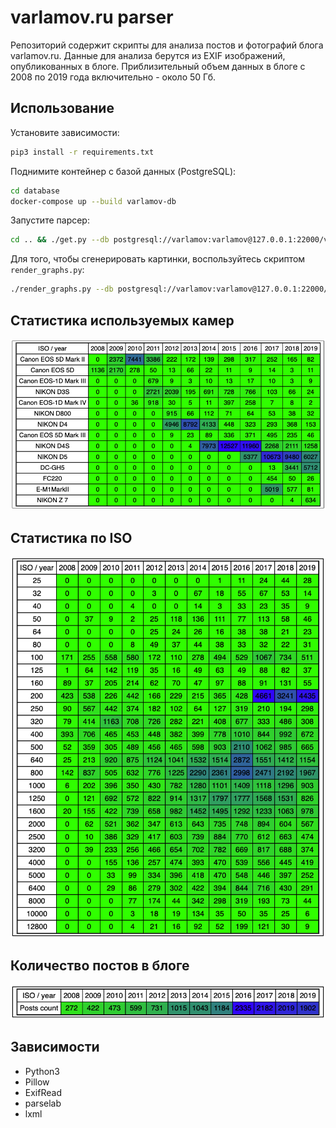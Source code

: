 # varlamov.ru parser

Репозиторий содержит скрипты для анализа постов и фотографий блога varlamov.ru. Данные для
анализа берутся из EXIF изображений, опубликованных в блоге. Приблизительный объем данных
в блоге с 2008 по 2019 года включительно - около 50 Гб.

## Использование

Установите зависимости:

```bash
pip3 install -r requirements.txt
```

Поднимите контейнер с базой данных (PostgreSQL):

```bash
cd database
docker-compose up --build varlamov-db
```

Запустите парсер:

```bash
cd .. && ./get.py --db postgresql://varlamov:varlamov@127.0.0.1:22000/varlamov
```

Для того, чтобы сгенерировать картинки, воспользуйтесь скриптом `render_graphs.py`:

```bash
./render_graphs.py --db postgresql://varlamov:varlamov@127.0.0.1:22000/varlamov
```

## Статистика используемых камер

![Cameras statistic](./graph/cameras.png)

## Статистика по ISO

![ISO statistic](./graph/iso.png)

## Количество постов в блоге

![Posts statistic](./graph/posts.png)

## Зависимости

* Python3
* Pillow
* ExifRead
* parselab
* lxml